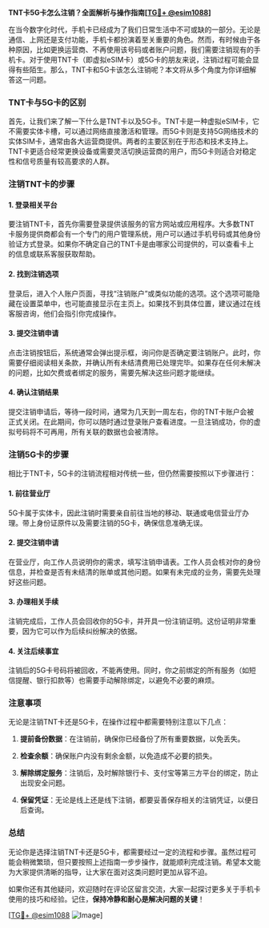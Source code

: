 **TNT卡5G卡怎么注销？全面解析与操作指南[[TG💪+ @esim1088](https://t.me/s/esim1088)]**

在当今数字化时代，手机卡已经成为了我们日常生活中不可或缺的一部分。无论是通信、上网还是支付功能，手机卡都扮演着至关重要的角色。然而，有时候由于各种原因，比如更换运营商、不再使用该号码或者账户问题，我们需要注销现有的手机卡。对于使用TNT卡（即虚拟eSIM卡）或5G卡的朋友来说，注销过程可能会显得有些陌生。那么，TNT卡和5G卡该怎么注销呢？本文将从多个角度为你详细解答这一问题。

### TNT卡与5G卡的区别

首先，让我们来了解一下什么是TNT卡以及5G卡。TNT卡是一种虚拟eSIM卡，它不需要实体卡槽，可以通过网络直接激活和管理。而5G卡则是支持5G网络技术的实体SIM卡，通常由各大运营商提供。两者的主要区别在于形态和技术支持上。TNT卡更适合经常更换设备或需要灵活切换运营商的用户，而5G卡则适合对稳定性和信号质量有较高要求的人群。

### 注销TNT卡的步骤

#### 1. 登录相关平台
要注销TNT卡，首先你需要登录提供该服务的官方网站或应用程序。大多数TNT卡服务提供商都会有一个专门的用户管理系统，用户可以通过手机号码或其他身份验证方式登录。如果你不确定自己的TNT卡是由哪家公司提供的，可以查看卡上的信息或联系客服获取帮助。

#### 2. 找到注销选项
登录后，进入个人账户页面，寻找“注销账户”或类似功能的选项。这个选项可能隐藏在设置菜单中，也可能直接显示在主页上。如果找不到具体位置，建议通过在线客服咨询，他们会指引你完成操作。

#### 3. 提交注销申请
点击注销按钮后，系统通常会弹出提示框，询问你是否确定要注销账户。此时，你需要仔细阅读相关条款，并确认所有未结清费用已处理完毕。如果存在任何未解决的问题，比如欠费或者绑定的服务，需要先解决这些问题才能继续。

#### 4. 确认注销结果
提交注销申请后，等待一段时间，通常为几天到一周左右，你的TNT卡账户会被正式关闭。在此期间，你可以随时通过登录账户查看进度。一旦注销成功，你的虚拟号码将不可再用，所有关联的数据也会被清除。

### 注销5G卡的步骤

相比于TNT卡，5G卡的注销流程相对传统一些，但仍然需要按照以下步骤进行：

#### 1. 前往营业厅
5G卡属于实体卡，因此注销时需要亲自前往当地的移动、联通或电信营业厅办理。带上身份证原件以及需要注销的5G卡，确保信息准确无误。

#### 2. 提交注销申请
在营业厅，向工作人员说明你的需求，填写注销申请表。工作人员会核对你的身份信息，并检查是否有未结清的账单或其他问题。如果有未完成的业务，需要先处理好这些问题。

#### 3. 办理相关手续
注销完成后，工作人员会回收你的5G卡，并开具一份注销证明。这份证明非常重要，因为它可以作为后续纠纷解决的依据。

#### 4. 关注后续事宜
注销后的5G卡号码将被回收，不能再使用。同时，你之前绑定的所有服务（如短信提醒、银行扣款等）也需要手动解除绑定，以避免不必要的麻烦。

### 注意事项

无论是注销TNT卡还是5G卡，在操作过程中都需要特别注意以下几点：

1. **提前备份数据**：在注销前，确保你已经备份了所有重要数据，以免丢失。
   
2. **检查余额**：确保账户内没有剩余金额，以免造成不必要的损失。

3. **解除绑定服务**：注销后，及时解除银行卡、支付宝等第三方平台的绑定，防止出现安全问题。

4. **保留凭证**：无论是线上还是线下注销，都要妥善保存相关的注销凭证，以便日后查询。

### 总结

无论你是选择注销TNT卡还是5G卡，都需要经过一定的流程和步骤。虽然过程可能会稍微繁琐，但只要按照上述指南一步步操作，就能顺利完成注销。希望本文能为大家提供清晰的指导，让大家在面对这类问题时更加从容不迫。

如果你还有其他疑问，欢迎随时在评论区留言交流，大家一起探讨更多关于手机卡使用的技巧和经验。记住，**保持冷静和耐心是解决问题的关键**！

[[TG💪+ @esim1088](https://t.me/s/esim1088) ![Image](https://i.postimg.cc/4NQfJmqS/Snipaste-2025-05-13-00-14-12.png)]